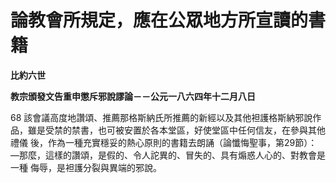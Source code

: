 # 論教會所規定，應在公眾地方所宣讀的書籍


**比約六世**

**教宗頒發文告重申懲斥邪說謬論－－公元一八六四年十二月八日**





68 
該會議高度地讚頌、推薦那格斯納氏所推薦的新經以及其他袒護格斯納邪說作品，雖是受禁的禁書，也可被安置於各本堂區，好使堂區中任何信友，在參與其他禮儀
後，作為一種充實穩妥的熱心原則的書籍去朗誦（論懺悔聖事，第29節）：—那麼，這樣的讚頌，是假的、令人詑異的、冒失的、具有煽惑人心的、對教會是一種
侮辱，是袒護分裂與異端的邪說。


